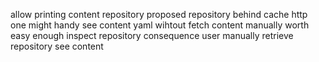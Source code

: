 allow printing content repository proposed repository behind cache http one might handy see content yaml wihtout fetch content manually worth easy enough inspect repository consequence user manually retrieve repository see content